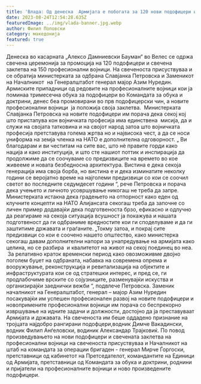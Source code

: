 ```yaml
---
title: 'Влада: Од денеска  Армијата е побогата за 120 нови подофицери и 150 професионални војници - 24 АВГУСТ 2023'
date: 2023-08-24T12:54:28.635Z
featuredImage: ../img/vlada-banner.jpg.webp
author: Филип Поповски
category: македонија
featured: true
---
```

Денеска во касарната „Алексо Дамниевски Бауман“ во Велес се одржа свечена церемонија за промоција на 120 подофицери и свечена заклетва на 150 професионални војници. На свеченоста присуствуваа и се обратија министерката за одбрана Славјанка Петровска и Заменикот на Началникот  на Генералштабот генерал мајор Азим Нуредин.
Армиските припадници од редовите на професионалните војници кои ja поминаа тримесечна обука за подофицери во Командата за обука и доктрини, денес беа промовирани во прв подофицерски чин, а новите професионални војници  ја положија своја заклетва. 
Министерката Славјанка Петровска на новите подофицери им порача дека секој кој што пристапува кон војничката професија има единствена  мисија, да и служи на својата татковина и на својот народ затоа што војничката професија претставува голема жртва но и највисока чест, а да се носи униформа на земја членка на НАТО е дополнителна одговорност.
„ Ви благодарам и ви честитам на сите вас, што нè правите горди како нација и како институција, и што сте нашиот поттик и инспирација да продолжиме да се соочуваме со предизвиците на времето во кое живееме и новата безбедносна архитектура. Вистина е дека секоја генерација има своја борба, но вистина е и дека изминатите неколку години се веројатно време на најголеми предизвици со кои се соочил светот во последните седумдесет години “, рече Петровска и порача дека учењето и личното усовршување никогаш не треба да запре.
Министерката истакна дека градењето на отпорност како еден од клучните концепти на НАТО Алијансата секогаш треба да започне со личен пример додавајќи дека подготвеноста брзо, ефикасно и одлучно да реагираме на секоја ситуација всушност ја покажува и нашата подготвеност да ги одбраниме вредностите кои ги споделуваме и да ги заштитиме државата и граѓаните.
„Токму затоа, и покрај сите предизвици со кои е соочено нашето општество, како министерка секогаш давам дополнителни напори за унапредување на армијата како целина, но се разбира  и квалитетот на живот на секој поединец во неа.  За релативно краток временски период како овозможивме двојно поголем буџет на одбраната, набавка на современа опрема и вооружување, реконструкција и ревитализација на објектите и инфраструктурата кои се од стратешки интерес, и пред се, ги продлабочиме врските со сојузниците, разменувајќи искуства и организирајќи заеднички вежби “, подвлече Петровска.
Заменик началникот на Генералштабот, генерал – мајор Азим Нуредин посакувајќи им успешен професионален развој на новите подофицери и новопримените професионални војници им порача со беспрекорно извршување на идните задачи и должности, достојно да ја преставуваат Армијата и државата.
На свеченоста им беше оддадено признание на тројцата најдобрo рангирани подофцери,водник Димче Вакадински, водник Филип Анѓеловски, водиник Александар Трајковиќ.
По повод произведувањето на нови подофицери и свечената заклетва на професионални војници на свеченоста присуствуваа и Началникот на штаб на командата за операции бригаден - генерал Мирче Ѓоргоски, претставници од кабинетот на Претседателот, командантите на Единици од Армијата, претставници од Командата за обука и доктрини, роднини и пријатели на професионалните војници и ново произведените подофицери.
 
